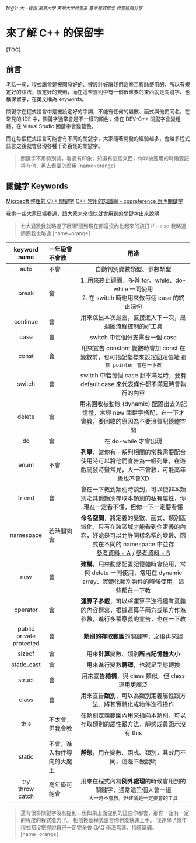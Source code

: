 ###### tags: `大一程設` `東華大學` `東華大學資管系` `基本程式概念` `資管經驗分享`

來了解 C++ 的保留字
===

[TOC]

## 前言

老話一句，程式語言是被開發好的、被設計好讓我們這些工程師使用的，所以有規定好的語法，規定好的規則，而在這些規則中有一個很重要的東西就是關鍵字、也稱保留字，在英文稱為 keywords。

關鍵字在程式語言中是被設定好的字詞，不能有任何的變數、函式與他們同名，在常見的 IDE 中，關鍵字通常會是不一樣的顏色，像在 DEV-C++ 關鍵字會變粗體，在 Visual Studio 關鍵字會變藍色。

而在每個程式語言可能會有不同的關鍵字，大家隨著開發的經驗越多，會越多程式語言之後就會發現各種千奇百怪的關鍵字。

>關鍵字不用特別背，看過有印象，知道有這個東西，你以後要用的時候要記得有他，再去看要怎麼用
>[name=orange]

## 關鍵字 Keywords

[Microsoft 整理的 C++ 關鍵字](https://docs.microsoft.com/zh-tw/cpp/cpp/keywords-cpp?view=msvc-160)
[C++ 常用的知識網 - cppreference 說明關鍵字](https://en.cppreference.com/w/cpp/keyword)

我挑一些大家已經看過，跟大家未來很快就會用到的關鍵字出來說明

> 七大變數我就略過了哦!那個到現在都還沒內化起來的該打
> if - else 我略過
> 迴圈我也略過
> [name=orange]

|     keyword name      | 一年級會不會教 |   用途 | 
|:---------------------:|:-------------- |:-----------------------------------:| 
|         auto          | 不會           | 自動判別變數類型、參數類型 | 
|         break         | 會             | 1. 用來終止迴圈，多與 for、while、do-while 一同使用<br> 2. 在 switch 時也用來做每個 case 的終止語句  |     |     |
|       continue        | 會             | 用來跳出本次迴圈，直接進入下一次，是迴圈流程控制的好工具 |  
|         case          | 會             |switch 中每個分支需要一個 case | 
|         const         | 會             |用來宣告 constant 變數時會加 const 在變數前，也可搭配指標來設定固定位址 `指標 pointer 會在一下教` | 
|        switch         | 會  | switch 中若每個 case 都不滿足時，要有 default case 來代表條件都不滿足時會執行的內容 |  
|        delete         | 會             |用來回收被動態 (dynamic) 配置出去的記憶體，常與 new 關鍵字搭配，在一下才會教，要回收的原因為不要浪費記憶體空間| 
|          do           | 會             | 在 do-while 才會出現 | 
|         enum          | 不會           |**列舉**，當你有一系列相關的常數需要配合使用時可以將他們宣告為一組列舉，在遊戲開發時蠻常見，大一不會教，可能高年級也不會XD | 
|        friend         | 會             |會在一下教到類別時談到，可以使非本類別之其他類別存取本類別的私有屬性，你現在一定看不懂，但你一下一定要看懂 |  
|       namespace       | 若時間夠會     | **命名空間**，將定義的變數、函式、類別區域化，只有在該區域才能看到你定義的內容，好處是可以允許同樣名稱的變數、函式在不同的 namespace 中並存<br> [參考資料 - A](https://www.csie.ntu.edu.tw/~d92005/VisualCPP_slide/13.pdf) / [參考資料 - B](https://openhome.cc/Gossip/CppGossip/Namespace.html) | 
|          new          | 會             | **建構**，用來動態配置記憶體時會使用，常與 delete 一同使用，常用在 dynamic array、實體化類別物件的時候使用，這些都在一下教 |  
|       operator        | 會             |**運算子多載**，可以將運算子進行獨有意義的內容撰寫，根據運算子兩方或單方作為參數，進行多種意義的宣告，也在一下教 | 
|       public<br>private<br>protected        | 會 | **類別的存取範圍**的關鍵字，之後再來談 | 
|       sizeof        | 會 | 用來**計算**變數、類別**所占記憶體大小** | 
|       static_cast        | 會 | 用來進行變數**轉譯**，也就是型態轉換 | 
|       struct        | 會 | 用來宣告**結構**，與 class 類似，但 class 運用更廣泛 | 
|       class        | 會 | 用來宣告**類別**，可以為類別定義屬性跟方法，將其實體化成物件進行操作 | 
|       this        | 不太會，但我會教 | 在類別定義範圍內用來指向本類別，可以存取類別的屬性跟方法，靜態成員函示沒有 this | 
|       static        | 不會，進入物件導向的大魔王 | **靜態**，用在變數、函式、類別，其效用不同，這邊不做說明 | 
| try<br>throw<br>catch | 高年級可能會   |用來在程式內寫**例外處理**的時候會用到的關鍵字，通常這三個人會一組 <br> `大一時不會教，但建議是一定要會的工具` | 


> 還有很多關鍵字沒有提到，但如果上面提到的這些你都會，那你一定有一定的程度的程式能力了。
> 相信換個程式語言你也能快速上手。
> 我連學了幾年程式都沒把握說自己一定完全會 QAQ
> 學海無涯，持續砥礪。
> [name=orange]





